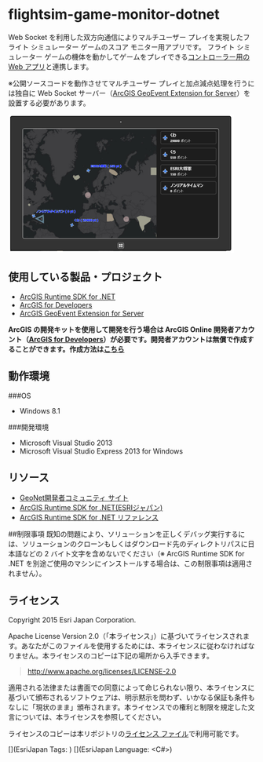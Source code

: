 # flightsim-game-monitor-dotnet

Web Socket を利用した双方向通信によりマルチユーザー プレイを実現したフライト シミュレーター ゲームのスコア モニター用アプリです。
フライト シミュレーター ゲームの機体を動かしてゲームをプレイできる[コントローラー用のWeb アプリ](https://github.com/esrijapan/flightsim-game-controller-js)と連携します。

※公開ソースコードを動作させてマルチユーザー プレイと加点減点処理を行うには独自に Web Socket サーバー（[ArcGIS GeoEvent Extension for Server](http://www.esrij.com/products/arcgis-for-server/details/arcgis-geoevent-extension-for-server/)）を設置する必要があります。

![フライト シミュレーター ゲームのスコア モニター用アプリ](_readme_images/app_image1.png)

## 使用している製品・プロジェクト

* [ArcGIS Runtime SDK for .NET](https://developers.arcgis.com/net/)
* [ArcGIS for Developers](https://developers.arcgis.com/en/)
* [ArcGIS GeoEvent Extension for Server](https://server.arcgis.com/ja/geoevent-extension/)

**ArcGIS の開発キットを使用して開発を行う場合は ArcGIS Online 開発者アカウント（[ArcGIS for Developers](https://developers.arcgis.com/en/)）が必要です。開発者アカウントは無償で作成することができます。作成方法は[こちら](http://www.esrij.com/cgi-bin/wp/wp-content/uploads/documents/signup-esri-developers.pdf)**

## 動作環境
###OS
* Windows 8.1

###開発環境
* Microsoft Visual Studio 2013
* Microsoft Visual Studio Express 2013 for Windows

## リソース

* [GeoNet開発者コミュニティ サイト](https://geonet.esri.com/groups/devcom-jp)
* [ArcGIS Runtime SDK for .NET(ESRIジャパン)](http://www.esrij.com/products/arcgis-runtime-sdk-for-dotnet/)
* [ArcGIS Runtime SDK for .NET リファレンス](https://developers.arcgis.com/net/desktop/api-reference/)

##制限事項
既知の問題により、ソリューションを正しくデバッグ実行するには、ソリューションのクローンもしくはダウンロード先のディレクトリパスに日本語などの 2 バイト文字を含めないでください（※ ArcGIS Runtime SDK for .NET を別途ご使用のマシンにインストールする場合は、この制限事項は適用されません）。

## ライセンス
Copyright 2015 Esri Japan Corporation.

Apache License Version 2.0（「本ライセンス」）に基づいてライセンスされます。あなたがこのファイルを使用するためには、本ライセンスに従わなければなりません。本ライセンスのコピーは下記の場所から入手できます。

> http://www.apache.org/licenses/LICENSE-2.0

適用される法律または書面での同意によって命じられない限り、本ライセンスに基づいて頒布されるソフトウェアは、明示黙示を問わず、いかなる保証も条件もなしに「現状のまま」頒布されます。本ライセンスでの権利と制限を規定した文言については、本ライセンスを参照してください。

ライセンスのコピーは本リポジトリの[ライセンス ファイル](./LICENSE)で利用可能です。

[](EsriJapan Tags: <Windows> )
[](EsriJapan Language: <C#>)
